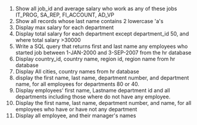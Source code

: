 1. Show all job_id and average salary who work as any of these jobs IT_PROG, SA_REP, FI_ACCOUNT, AD_VP
2. Show all records whose last name contains 2 lowercase 'a's
3. Display max salary  for each department
4. Display total salary for each department except department_id 50, and where total salary >30000
5. Write a SQL query that returns first and last name any employees who started job between 1-JAN-2000 and 3-SEP-2007 from the hr database
6. Display country_id, country name, region id, region name from hr database
7. Display All cities, country names from hr database
8. display the first name, last name, department number, and department name,  for all employees for departments 80 or 40.
9. Display employees' first name, Lastname department id and all departments including those where do not have any employee.
10. Display the first name, last name, department number, and name, for all employees who have or have not any department
11. Display all employee, and their manager's names 
